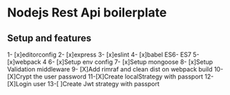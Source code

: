 # Nodejs Rest Api boilerplate

## Setup and features

1- [x]editorconfig
2- [x]express
3- [x]eslint
4- [x]babel ES6- ES7
5- [x]webpack 4
6- [x]Setup env config
7- [x]Setup mongoose
8- [x]Setup Validation middleware
9- [X]Add rimraf and clean dist on webpack build
10-[X]Crypt the user password
11-[X]Create localStrategy with passport
12-[X]Login user
13-[ ]Create Jwt strategy with passport
